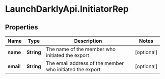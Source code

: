 # LaunchDarklyApi.InitiatorRep

## Properties

Name | Type | Description | Notes
------------ | ------------- | ------------- | -------------
**name** | **String** | The name of the member who initiated the export | [optional] 
**email** | **String** | The email address of the member who initiated the export | [optional] 


